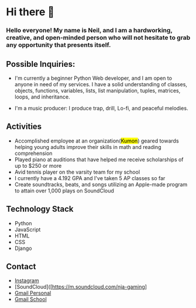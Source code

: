 # Hi there 👋


### Hello everyone! My name is Neil, and I am a hardworking, creative, and open-minded person who will not hesitate to grab any opportunity that presents itself.  


## Possible Inquiries:

  * I'm currently a beginner Python Web developer, and I am open to anyone in need of my services. I have a solid understanding of classes, objects, functions, 
      variables, lists, list manipulation, tuples, matrices, loops, and inheritance. 

   * I'm a music producer: I produce trap, drill, Lo-fi, and peaceful melodies.
## Activities

  * Accomplished employee at an organization(<mark>Kumon</mark>) geared towards helping young adults improve their skills in math and reading comprehension
  * Played piano at auditions that have helped me receive scholarships of up to $250 or more
  * Avid tennis player on the varsity team for my school
  * I currently have a 4.192 GPA and I've taken 5 AP classes so far
  * Create soundtracks, beats, and songs utilizing an Apple-made program to attain over 1,000 plays on SoundCloud
## Technology Stack
 * Python
 * JavaScript
 * HTML
 * CSS
 * Django

## Contact
  * [Instagram](https://www.instagram.com/neil_jangra?igsh=Y3pkemEwcWxnZDE1)
  * [SoundCloud]([https://m.soundcloud.com/nja-gaming]
  * [Gmail Personal](neilangraj@gmail.com)
  * [Gmail School](neiljangra18@gbstu.org)

